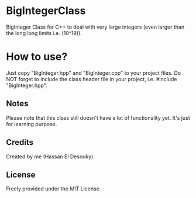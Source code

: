 # BigIntegerClass
BigInteger Class for C++ to deal with very large integers (even larger than the long long limits i.e. (10^19)).

# How to use?
Just copy "BigInteger.hpp" and "BigInteger.cpp" to your project files.
Do NOT forget to include the class header file in your project, i.e. #include "BigInteger.hpp".

Notes
--
Please note that this class still doesn't have a lot of functionality yet. It's just for learning purpose.

Credits
---
Created by me (Hassan El Desouky).

License
---
Freely provided under the MIT License.
